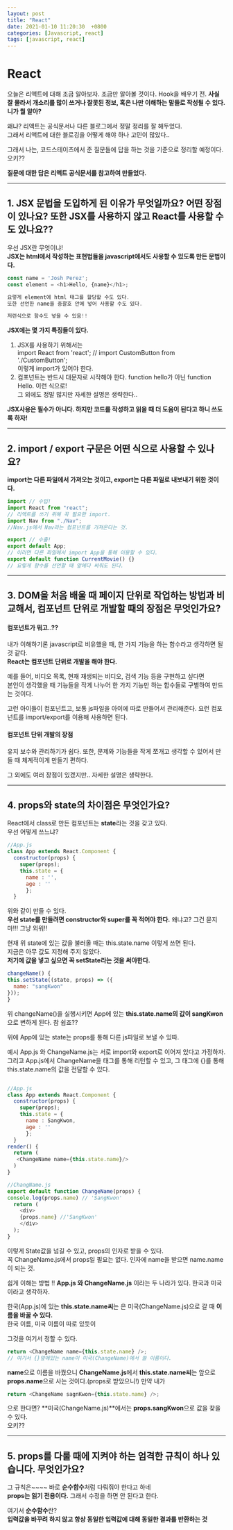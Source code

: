 ```yaml
---
layout: post
title: "React"
date: 2021-01-10 11:20:30  +0800
categories: [Javascript, react]
tags: [javascript, react]
---
```


# **React**

오늘은 리액트에 대해 조금 알아보자. 조금만 알아볼 것이다. Hook을 배우기 전.
**사실 잘 몰라서 개소리를 많이 쓰거나 잘못된 정보, 혹은 나만 이해하는 말들로 작성될 수 있다.**  
**니가 뭘 알아?**

왜냐? 리액트는 공식문서나 다른 블로그에서 정말 정리를 잘 해두었다.  
그래서 리액트에 대한 블로깅을 어떻게 해야 하나 고민이 많았다..

그래서 나는, 코드스테이츠에서 준 질문들에 답을 하는 것을 기준으로 정리할 예정이다.  
오키??

**질문에 대한 답은 리액트 공식문서를 참고하여 만들었다.**

---

## 1. **JSX 문법을 도입하게 된 이유가 무엇일까요? 어떤 장점이 있나요? 또한 JSX를 사용하지 않고 React를 사용할 수도 있나요??**

우선 JSX란 무엇이냐!  
**JSX는 html에서 작성하는 표현법들을 javascript에서도 사용할 수 있도록 만든 문법이다.**

```js
const name = 'Josh Perez';
const element = <h1>Hello, {name}</h1>;

요렇게 element에 html 태그를 할당할 수도 있다.
또한 선언한 name을 중괄호 안에 넣어 사용할 수도 있다.

저런식으로 함수도 넣을 수 있음!!
```

**JSX에는 몇 가지 특징들이 있다.**

1. JSX를 사용하기 위해서는  
   import React from 'react'; // import CustomButton from './CustomButton';  
   이렇게 import가 있어야 한다.
2. 컴포넌트는 반드시 대문자로 시작해야 한다. function hello가 아닌 function Hello. 이런 식으로!  
   그 외에도 정말 많지만 자세한 설명은 생략한다..

**JSX사용은 필수가 아니다. 하지만 코드를 작성하고 읽을 때 더 도움이 된다고 하니 쓰도록 하자!**

---

## 2. **import / export 구문은 어떤 식으로 사용할 수 있나요?**

**import는 다른 파일에서 가져오는 것이고, export는 다른 파일로 내보내기 위한 것이다.**

```js
import // 수입!
import React from "react";
// 리액트를 쓰기 위해 꼭 필요한 import.
import Nav from "./Nav";
//Nav.js에서 Nav라는 컴포넌트를 가져온다는 것.

export // 수출!
export default App;
// 이러면 다른 파일에서 import App을 통해 이용할 수 있다.
export default function CurrentMovie() {}
// 요렇게 함수를 선언할 때 앞에다 써줘도 된다.
```

---

## 3. **DOM을 처음 배울 때 페이지 단위로 작업하는 방법과 비교해서, 컴포넌트 단위로 개발할 때의 장점은 무엇인가요?**

#### **컴포넌트가 뭐고..??**

내가 이해하기론 javascript로 비유했을 때, 한 가지 기능을 하는 함수라고 생각하면 될 것 같다.  
**React는 컴포넌트 단위로 개발을 해야 한다.**

예를 들어, 비디오 목록, 현재 재생되는 비디오, 검색 기능 등을 구현하고 싶다면  
본인이 생각했을 때 기능들을 작게 나누어 한 가지 기능만 하는 함수들로 구별하여 만드는 것이다.

고런 아이들이 컴포넌트고, 보통 js파일을 아이에 따로 만들어서 관리해준다.
요런 컴포넌트를 import/export를 이용해 사용하면 된다.

#### **컴포넌트 단위 개발의 장점**

유지 보수와 관리하기가 쉽다.
또한, 문제와 기능들을 작게 쪼개고 생각할 수 있어서 만들 때 체계적이게 만들기 편하다.

그 외에도 여러 장점이 있겠지만.. 자세한 설명은 생략한다.

---

## 4. **props와 state의 차이점은 무엇인가요?**

React에서 class로 만든 컴포넌트는 **state**라는 것을 갖고 있다.  
우선 어떻게 쓰느냐?

```js
//App.js
class App extends React.Component {
  constructor(props) {
    super(props);
    this.state = {
      name : '',
      age : ''
      };
  }
```

위와 같이 만들 수 있다.  
**우선 state를 만들려면 constructor와 super를 꼭 적어야 한다.**
왜냐고? 그건 묻지마!!! 그냥 외워!!

현재 위 state에 있는 값을 불러올 때는 this.state.name 이렇게 쓰면 된다.  
지금은 아무 값도 지정해 주지 않았다.  
**저기에 값을 넣고 싶으면 꼭 setState라는 것을 써야한다.**

```js
changeName() {
this.setState((state, props) => ({
  name: "sangKwon"
}));
}
```

위 changeName()을 실행시키면 App에 있는 **this.state.name의 값이 sangKwon**으로 변하게 된다.
참 쉽죠??

위에 App에 있는 state는 props를 통해 다른 js파일로 보낼 수 있따.

예시
App.js 와 ChangeName.js는 서로 import와 export로 이어져 있다고 가정하자.  
그리고 App.js에서 ChangeName을 태그를 통해 리턴할 수 있고, 그 태그에 {}를 통해 this.state.name의 값을 전달할 수 있다.

```js

//App.js
class App extends React.Component {
  constructor(props) {
    super(props);
    this.state = {
      name : SangKwon,
      age : ''
      };
  }
render() {
  return (
   <ChangeName name={this.state.name}/>
  )
}

//ChangName.js
export default function ChangeName(props) {
console.log(props.name) // 'SangKwon'
  return (
    <div>
    {props.name} //'SangKwon'
    </div>
  );
}

```

이렇게 State값을 넘길 수 있고, props의 인자로 받을 수 있다.  
꼭 ChangeName.js에서 props일 필요는 없다. 인자에 name을 받으면 name.name이 되는 것.

쉽게 이해는 방법 !!
**App.js 와 ChangeName.js** 이라는 두 나라가 있다. 한국과 미국이라고 생각하자.

한국(App.js)에 있는 **this.state.name씨**는 은 미국(ChangeName.js)으로 갈 때 **이름을 바꿀 수 있다.**  
한국 이름, 미국 이름이 따로 있듯이

그것을 여기서 정할 수 있다.

```js
return <ChangeName name={this.state.name} />;
// 여기서 {}앞에있는 name이 미국(ChangeName)에서 쓸 이름이다.
```

**name**으로 이름을 바꿨으니 **ChangeName.js**에서 **this.state.name씨**는 앞으로 **props.name**으로 사는 것이다.(props로 받았으니!)
만약 내가

```js
return <ChangeName sagnKwon={this.state.name} />;
```

으로 한다면? **미국(ChangeName.js)**에서는 **props.sangKwon**으로 값을 찾을 수 있다.  
오키??

---

## 5. **props를 다룰 때에 지켜야 하는 엄격한 규칙이 하나 있습니다. 무엇인가요?**

그 규칙은~~~~ 바로 **순수함수**처럼 다뤄줘야 한다고 하네  
**props는 읽기 전용이다.** 그래서 수정을 하면 안 된다고 한다.

여기서 **순수함수**란?  
**입력값을 바꾸려 하지 않고 항상 동일한 입력값에 대해 동일한 결과를 반환하는 것**
